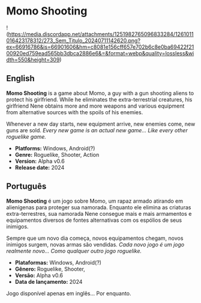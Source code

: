 # Momo Shooting
!(https://media.discordapp.net/attachments/1251982765096833284/1261011016423178312/273_Sem_Titulo_20240711142620.png?ex=66916786&is=66901606&hm=c8081e156cff657e702b6c8e0ba69422f2100920ed759ead565bb3dbca2886e6&=&format=webp&quality=lossless&width=550&height=309)
## English
**Momo Shooting** is a game about Momo, a guy with a gun shooting aliens to protect his girlfriend. While he eliminates the extra-terrestrial creatures, his girlfriend Nene obtains more and more weapons and various equipment from alternative sources with the spoils of his enemies.

Whenever a new day starts, new equipment arrive, new enemies come, new guns are sold. *Every new game is an actual new game... Like every other roguelike game.*

- **Platforms:** Windows, Android(?)
- **Genre:** Roguelike, Shooter, Action
- **Version:** Alpha v0.6
- **Release date:** 2024

## Português 
**Momo Shooting** é um jogo sobre Momo, um rapaz armado atirando em alienígenas para proteger sua namorada. Enquanto ele elimina as criaturas extra-terrestres, sua namorada Nene consegue mais e mais armamentos e equipamentos diversos de fontes alternativas com os espólios de seus inimigos.

Sempre que um novo dia começa, novos equipamentos chegam, novos inimigos surgem, novas armas são vendidas. *Cada novo jogo é um jogo realmente novo... Como qualquer outro jogo roguelike.*

- **Plataformas:** Windows, Android(?)
- **Gênero:** Roguelike, Shooter, 
- **Versão:** Alpha v0.6
- **Data de lançamento:** 2024

Jogo disponível apenas em inglês... Por enquanto.
